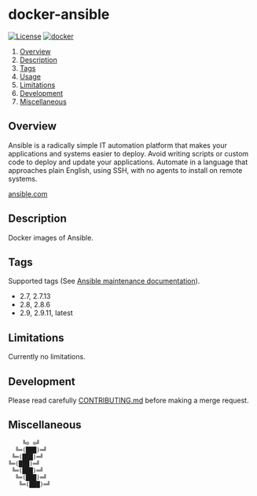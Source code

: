 # docker-ansible

[![License][license-img]][license-href]
[![docker][docker-img]][docker-href]

1. [Overview](#overview)
1. [Description](#description)
1. [Tags](#setup)
1. [Usage](#usage)
1. [Limitations](#limitations)
1. [Development](#development)
1. [Miscellaneous](#miscellaneous)

## Overview

Ansible  is  a  radically  simple   IT  automation  platform  that  makes  your
applications and systems easier to deploy. Avoid writing scripts or custom code
to deploy and update your applications.  Automate in a language that approaches
plain English, using SSH, with no agents to install on remote systems.

[ansible.com][overview-href]

## Description

Docker images of Ansible.

## Tags

Supported tags (See [Ansible maintenance documentation](https://docs.ansible.com/ansible/latest/reference_appendices/release_and_maintenance.html)).

- 2.7, 2.7.13
- 2.8, 2.8.6
- 2.9, 2.9.11, latest

## Limitations

Currently no limitations.

## Development

Please read carefully [CONTRIBUTING.md][contribute-href]  before making a merge
request.

## Miscellaneous

```
    ╚⊙ ⊙╝
  ╚═(███)═╝
 ╚═(███)═╝
╚═(███)═╝
 ╚═(███)═╝
  ╚═(███)═╝
   ╚═(███)═╝
```

[license-img]: https://img.shields.io/badge/license-ISC-blue.svg
[license-href]: LICENSE
[docker-img]: https://img.shields.io/docker/pulls/vptech/ansible.svg
[docker-href]: https://registry.hub.docker.com/u/vptech/ansible
[overview-href]: https://ansible/com/
[contribute-href]: CONTRIBUTING.md
